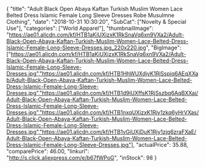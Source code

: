 {
	"title": "Adult Black Open Abaya Kaftan Turkish Muslim Women Lace Belted Dress Islamic Female Long Sleeve Dresses Robe Musulmne Clothing",
	"date": "2018-10-31 10:30:20",
	"SubCat": ["Novelty & Special Use"],
	"categories": ["World Apparel"],
	"thumbnailImage": "https://ae01.alicdn.com/kf/HTB1aKiUXizxK1RkSnaVq6xn9VXa2/Adult-Black-Open-Abaya-Kaftan-Turkish-Muslim-Women-Lace-Belted-Dress-Islamic-Female-Long-Sleeve-Dresses.jpg_220x220.jpg",
	"BigImage": ["https://ae01.alicdn.com/kf/HTB1aKiUXizxK1RkSnaVq6xn9VXa2/Adult-Black-Open-Abaya-Kaftan-Turkish-Muslim-Women-Lace-Belted-Dress-Islamic-Female-Long-Sleeve-Dresses.jpg","https://ae01.alicdn.com/kf/HTB1HhWUXdjvK1RjSspiq6AEqXXab/Adult-Black-Open-Abaya-Kaftan-Turkish-Muslim-Women-Lace-Belted-Dress-Islamic-Female-Long-Sleeve-Dresses.jpg","https://ae01.alicdn.com/kf/HTB1d9iUXffsK1RjSszbq6AqBXXai/Adult-Black-Open-Abaya-Kaftan-Turkish-Muslim-Women-Lace-Belted-Dress-Islamic-Female-Long-Sleeve-Dresses.jpg","https://ae01.alicdn.com/kf/HTB1nxqUXizxK1Rjy1zkq6yHrVXas/Adult-Black-Open-Abaya-Kaftan-Turkish-Muslim-Women-Lace-Belted-Dress-Islamic-Female-Long-Sleeve-Dresses.jpg","https://ae01.alicdn.com/kf/HTB1vGiUXjDuK1Rjy1zjq6zraFXaE/Adult-Black-Open-Abaya-Kaftan-Turkish-Muslim-Women-Lace-Belted-Dress-Islamic-Female-Long-Sleeve-Dresses.jpg"],
	"actualPrice": 35.88,
	"comparePrice": 46.00,
	"linkurl": "http://s.click.aliexpress.com/e/b67fWPoG",
	"inStock": 98
}
